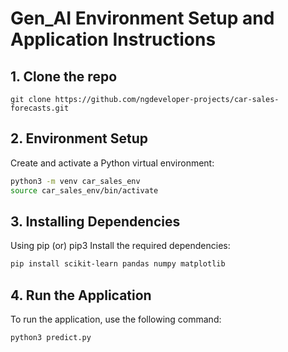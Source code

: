 # Gen_AI Environment Setup and Application Instructions

## 1. Clone the repo
```
git clone https://github.com/ngdeveloper-projects/car-sales-forecasts.git
```

## 2. Environment Setup
Create and activate a Python virtual environment:

```bash
python3 -m venv car_sales_env
source car_sales_env/bin/activate
```

## 3. Installing Dependencies
Using pip (or) pip3
Install the required dependencies:

```bash
pip install scikit-learn pandas numpy matplotlib
```

## 4. Run the Application

To run the application, use the following command:

```bash
python3 predict.py
```

